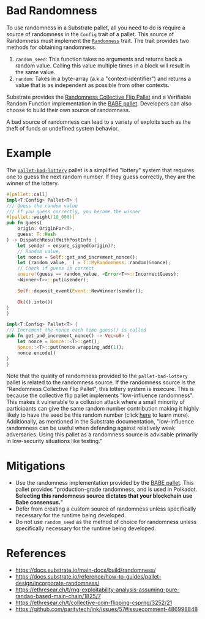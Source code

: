 # Bad Randomness

To use randomness in a Substrate pallet, all you need to do is require a source of randomness in the `Config` trait of a pallet. This source of Randomness must implement the [`Randomness`](https://paritytech.github.io/substrate/master/frame_support/traits/trait.Randomness.html) trait. The trait provides two methods for obtaining randomness.

1. `random_seed`: This function takes no arguments and returns back a random value. Calling this value multiple times in a block will result in the same value.
2. `random`: Takes in a byte-array (a.k.a "context-identifier") and returns a value that is as independent as possible from other contexts.

Substrate provides the [Randomness Collective Flip Pallet](https://docs.rs/pallet-randomness-collective-flip/latest/pallet_randomness_collective_flip/) and a Verifiable Random Function implementation in the [BABE pallet](https://paritytech.github.io/substrate/master/pallet_babe/index.html). Developers can also choose to build their own source of randomness.

A bad source of randomness can lead to a variety of exploits such as the theft of funds or undefined system behavior.

# Example

The [`pallet-bad-lottery`](https://github.com/crytic/building-secure-contracts/blob/master/not-so-smart-contracts/substrate/randomness/pallet-bad-lottery.rs) pallet is a simplified "lottery" system that requires one to guess the next random number. If they guess correctly, they are the winner of the lottery.

```rust
#[pallet::call]
impl<T:Config> Pallet<T> {
/// Guess the random value
/// If you guess correctly, you become the winner
#[pallet::weight(10_000)]
pub fn guess(
    origin: OriginFor<T>,
    guess: T::Hash
) -> DispatchResultWithPostInfo {
    let sender = ensure_signed(origin)?;
    // Random value.
    let nonce = Self::get_and_increment_nonce();
    let (random_value, _) = T::MyRandomness::random(&nonce);
    // Check if guess is correct
    ensure!(guess == random_value, <Error<T>>::IncorrectGuess);
    <Winner<T>>::put(&sender);

    Self::deposit_event(Event::NewWinner(sender));

    Ok(().into())
}
}

impl<T:Config> Pallet<T> {
/// Increment the nonce each time guess() is called
pub fn get_and_increment_nonce() -> Vec<u8> {
    let nonce = Nonce::<T>::get();
    Nonce::<T>::put(nonce.wrapping_add(1));
    nonce.encode()
}
}
```

Note that the quality of randomness provided to the `pallet-bad-lottery` pallet is related to the randomness source. If the randomness source is the "Randomness Collective Flip Pallet", this lottery system is insecure. This is because the collective flip pallet implements "low-influence randomness". This makes it vulnerable to a collusion attack where a small minority of participants can give the same random number contribution making it highly likely to have the seed be this random number (click [here](https://ethresear.ch/t/rng-exploitability-analysis-assuming-pure-randao-based-main-chain/1825/7) to learn more). Additionally, as mentioned in the Substrate documentation, "low-influence randomness can be useful when defending against relatively weak adversaries. Using this pallet as a randomness source is advisable primarily in low-security situations like testing."

# Mitigations

- Use the randomness implementation provided by the [BABE pallet](https://paritytech.github.io/substrate/master/pallet_babe/index.html). This pallet provides "production-grade randomness, and is used in Polkadot. **Selecting this randomness source dictates that your blockchain use Babe consensus.**"
- Defer from creating a custom source of randomness unless specifically necessary for the runtime being developed.
- Do not use `random_seed` as the method of choice for randomness unless specifically necessary for the runtime being developed.

# References

- https://docs.substrate.io/main-docs/build/randomness/
- https://docs.substrate.io/reference/how-to-guides/pallet-design/incorporate-randomness/
- https://ethresear.ch/t/rng-exploitability-analysis-assuming-pure-randao-based-main-chain/1825/7
- https://ethresear.ch/t/collective-coin-flipping-csprng/3252/21
- https://github.com/paritytech/ink/issues/57#issuecomment-486998848
